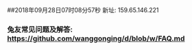 ##2018年09月28日07时08分57秒 新址: 159.65.146.221
### 兔友常见问题及解答: https://github.com/wanggonging/d/blob/w/FAQ.md
